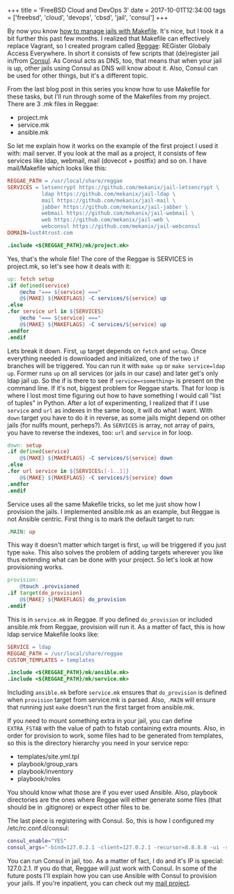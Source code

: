 +++
title = 'FreeBSD Cloud and DevOps 3'
date = 2017-10-01T12:34:00
tags = ['freebsd', 'cloud', 'devops', 'cbsd', 'jail', 'consul']
+++


By now you know [how to manage jails with Makefile](/blog/2017/04/04/freebsd-cloud-and-devops-2/).
It's nice, but I took it a bit further this past few months. I realized that
Makefile can effectively replace Vagrant, so I created program called
[Reggae](https://github.com/mekanix/reggae): REGister Globaly Access Everywhere.
In short it consists of few scripts that (de)register jail in/from
[Consul](https://consul.io). As Consul acts as DNS, too, that means that when
your jail is up, other jails using Consul as DNS will know about it. Also,
Consul can be used for other things, but it's a different topic.

From the last blog post in this series you know how to use Makefile for these
tasks, but I'll run through some of the Makefiles from my project. There are 3
.mk files in Reggae:

* project.mk
* service.mk
* ansible.mk

So let me explain how it works on the example of the first project I used it
with: mail server. If you look at the mail as a project, it consists of few
services like ldap, webmail, mail (dovecot + postfix) and so on. I have
mail/Makefile which looks like this:

```Makefile
REGGAE_PATH = /usr/local/share/reggae
SERVICES = letsencrypt https://github.com/mekanix/jail-letsencrypt \
           ldap https://github.com/mekanix/jail-ldap \
           mail https://github.com/mekanix/jail-mail \
           jabber https://github.com/mekanix/jail-jabber \
           webmail https://github.com/mekanix/jail-webmail \
           web https://github.com/mekanix/jail-web \
           webconsul https://github.com/mekanix/jail-webconsul
DOMAIN=lust4trust.com

.include <${REGGAE_PATH}/mk/project.mk>
```

Yes, that's the whole file! The core of the Reggae is SERVICES in project.mk, so
let's see how it deals with it:

```Makefile
up: fetch setup
.if defined(service)
	@echo "=== ${service} ==="
	@${MAKE} ${MAKEFLAGS} -C services/${service} up
.else
.for service url in ${SERVICES}
	@echo "=== ${service} ==="
	@${MAKE} ${MAKEFLAGS} -C services/${service} up
.endfor
.endif
```

Lets break it down. First, `up` target depends on `fetch` and `setup`. Once
everything needed is downloaded and initialized, one of the two `if` branches
will be triggered. You can run it with `make up` or `make service=ldap up`.
Former runs `up` on all services (or jails in our case) and later get's only
ldap jail up. So the if is there to see if `service=<something>` is present on the
command line. If it's not, biggest problem for Reggae starts. That for loop is
where I lost most time figuring out how to have something I would call "list of
tuples" in Python. After a lot of experimenting, I realized that if I use
`service` and `url` as indexes in the same loop, it will do what I want. With
`down` target you have to do it in reverse, as some jails might depend on other
jails (for nullfs mount, perheps?). As `SERVICES` is array, not array of pairs,
you have to reverse the indexes, too: `url` and `service` in for loop.

```Makefile
down: setup
.if defined(service)
	@${MAKE} ${MAKEFLAGS} -C services/${service} down
.else
.for url service in ${SERVICES:[-1..1]}
	@${MAKE} ${MAKEFLAGS} -C services/${service} down
.endfor
.endif
```

Service uses all the same Makefile tricks, so let me just show how I provision
the jails. I implemented ansible.mk as an example, but Reggae is not Ansible
centric. First thing is to mark the default target to run:

```Makefile
.MAIN: up
```

This way it doesn't matter which target is first, `up` will be triggered if you
just type `make`. This also solves the problem of adding targets wherever you
like thus extending what can be done with your project. So let's look at how
provisioning works.

```Makefile
provision:
	@touch .provisioned
.if target(do_provision)
	@${MAKE} ${MAKEFLAGS} do_provision
.endif
```

This is in `service.mk` in Reggae. If you defined `do_provision` or included
ansible.mk from Reggae, provision will run it. As a matter of fact, this is how
ldap service Makefile looks like:

```Makefile
SERVICE = ldap
REGGAE_PATH = /usr/local/share/reggae
CUSTOM_TEMPLATES = templates

.include <${REGGAE_PATH}/mk/ansible.mk>
.include <${REGGAE_PATH}/mk/service.mk>
```

Including `ansible.mk` before `service.mk` ensures that `do_provision` is
defined when `provision` target from service.mk is parsed. Also, `.MAIN` will
ensure that running just `make` doesn't run the first target from ansible.mk.

If you need to mount something extra in your jail, you can define `EXTRA_FSTAB`
with the value of path to fstab containing extra mounts. Also, in order for
provision to work, some files had to be generated from templates, so this is the
directory hierarchy you need in your service repo:

* templates/site.yml.tpl
* playbook/group_vars
* playbook/inventory
* playbook/roles

You should know what those are if you ever used Ansible. Also, playbook
directories are the ones where Reggae will either generate some files (that
should be in .gitignore) or expect other files to be.

The last piece is registering with Consul. So, this is how I configured my
/etc/rc.conf.d/consul:

```sh
consul_enable="YES"
consul_args="-bind=127.0.2.1 -client=127.0.2.1 -recursor=8.8.8.8 -ui -server -bootstrap"
```

You can run Consul in jail, too. As a matter of fact, I do and it's IP is
special: 127.0.2.1. If you do that, Reggae will just work with Consul. In some
of the future posts I'll explain how you can use Ansible with Consul to
provision your jails. If you're inpatient, you can check out my
[mail project](https://github.com/mekanix/mail).
